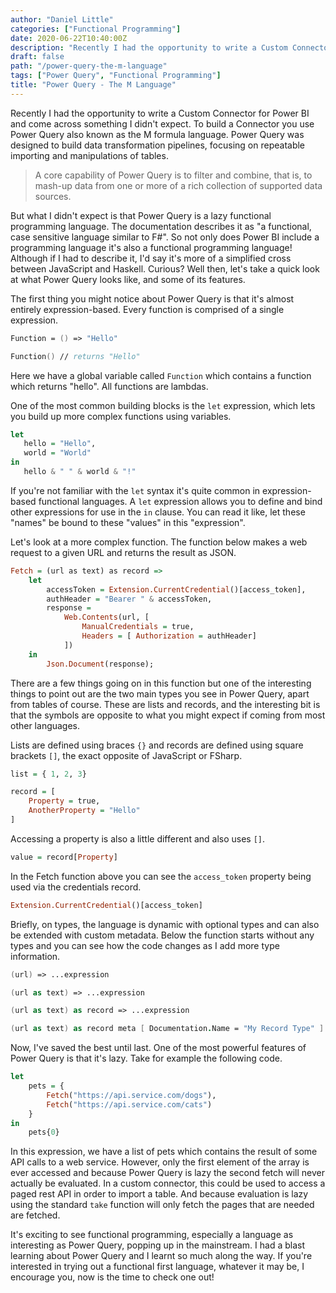 ```yaml
---
author: "Daniel Little"
categories: ["Functional Programming"]
date: 2020-06-22T10:40:00Z
description: "Recently I had the opportunity to write a Custom Connector for Power BI and come across something I didn't expect. Power Query is a lazy functional programming language."
draft: false
path: "/power-query-the-m-language"
tags: ["Power Query", "Functional Programming"]
title: "Power Query - The M Language"
---
```


Recently I had the opportunity to write a Custom Connector for Power BI and come across something I didn't expect. To build a Connector you use Power Query also known as the M formula language. Power Query was designed to build data transformation pipelines, focusing on repeatable importing and manipulations of tables.

> A core capability of Power Query is to filter and combine, that is, to mash-up data from one or more of a rich collection of supported data sources.

But what I didn't expect is that Power Query is a lazy functional programming language. The documentation describes it as "a functional, case sensitive language similar to F#". So not only does Power BI include a programming language it's also a functional programming language! Although if I had to describe it, I'd say it's more of a simplified cross between JavaScript and Haskell. Curious? Well then, let's take a quick look at what Power Query looks like, and some of its features.

The first thing you might notice about Power Query is that it's almost entirely expression-based. Every function is comprised of a single expression. 

```fsharp
Function = () => "Hello"

Function() // returns "Hello"
```

Here we have a global variable called `Function` which contains a function which returns "hello". All functions are lambdas.

One of the most common building blocks is the `let` expression, which lets you build up more complex functions using variables.

```haskell
let
   hello = "Hello",  
   world = "World"
in   
   hello & " " & world & "!"
```

If you're not familiar with the `let` syntax it's quite common in expression-based functional languages. A `let` expression allows you to define and bind other expressions for use in the `in` clause. You can read it like, let these "names" be bound to these "values" in this "expression".

Let's look at a more complex function. The function below makes a web request to a given URL and returns the result as JSON.

```haskell
Fetch = (url as text) as record =>
    let
        accessToken = Extension.CurrentCredential()[access_token],
        authHeader = "Bearer " & accessToken,
        response =
            Web.Contents(url, [
                ManualCredentials = true,
                Headers = [ Authorization = authHeader]
            ])
    in
        Json.Document(response);
```

There are a few things going on in this function but one of the interesting things to point out are the two main types you see in Power Query, apart from tables of course. These are lists and records, and the interesting bit is that the symbols are opposite to what you might expect if coming from most other languages. 

Lists are defined using braces `{}` and records are defined using square brackets `[]`, the exact opposite of JavaScript or FSharp.

```haskell
list = { 1, 2, 3}

record = [
    Property = true,
    AnotherProperty = "Hello"
]
```

Accessing a property is also a little different and also uses  `[]`.

```haskell
value = record[Property]
```

In the Fetch function above you can see the `access_token` property being used via the credentials record.

```haskell
Extension.CurrentCredential()[access_token]
```

Briefly, on types, the language is dynamic with optional types and can also be extended with custom metadata. Below the function starts without any types and you can see how the code changes as I add more type information.

```fsharp
(url) => ...expression

(url as text) => ...expression

(url as text) as record => ...expression

(url as text) as record meta [ Documentation.Name = "My Record Type" ] => ...expression
```

Now, I've saved the best until last. One of the most powerful features of Power Query is that it's lazy. Take for example the following code.

```haskell
let
    pets = {
        Fetch("https://api.service.com/dogs"),
        Fetch("https://api.service.com/cats")
    }
in
    pets{0}
```

In this expression, we have a list of pets which contains the result of some API calls to a web service. However, only the first element of the array is ever accessed and because Power Query is lazy the second fetch will never actually be evaluated. In a custom connector, this could be used to access a paged rest API in order to import a table. And because evaluation is lazy using the standard `take` function will only fetch the pages that are needed are fetched.

It's exciting to see functional programming, especially a language as interesting as Power Query, popping up in the mainstream. I had a blast learning about Power Query and I learnt so much along the way. If you're interested in trying out a functional first language, whatever it may be, I encourage you, now is the time to check one out!